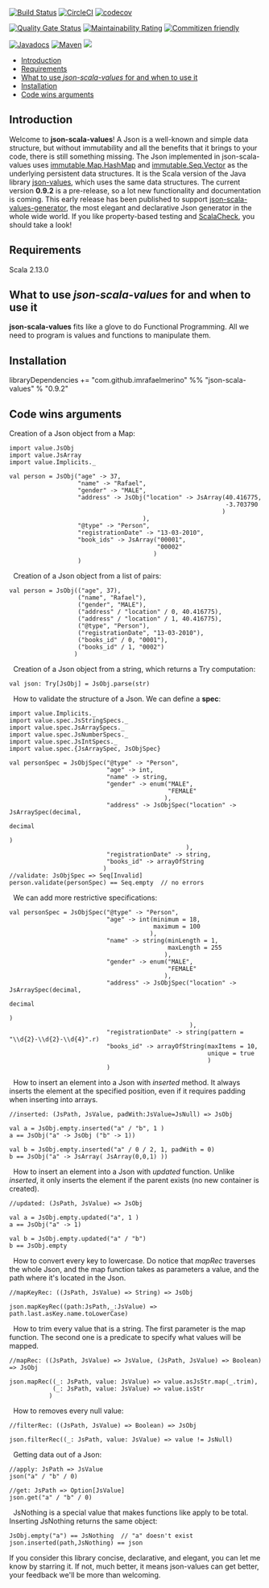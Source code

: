 [![Build Status](https://travis-ci.org/imrafaelmerino/json-scala-values.svg?branch=master)](https://travis-ci.org/imrafaelmerino/json-scala-values)
[![CircleCI](https://circleci.com/gh/imrafaelmerino/json-scala-values/tree/master.svg)](https://circleci.com/gh/imrafaelmerino/json-scala-values/tree/master)
[![codecov](https://codecov.io/gh/imrafaelmerino/json-scala-values/branch/master/graph/badge.svg)](https://codecov.io/gh/imrafaelmerino/json-scala-values)

[![Quality Gate Status](https://sonarcloud.io/api/project_badges/measure?project=imrafaelmerino_json-scala-values&metric=alert_status)](https://sonarcloud.io/dashboard?id=imrafaelmerino_json-scala-values)
[![Maintainability Rating](https://sonarcloud.io/api/project_badges/measure?project=imrafaelmerino_json-scala-values&metric=sqale_rating)](https://sonarcloud.io/dashboard?id=imrafaelmerino_json-scala-values)
[![Commitizen friendly](https://img.shields.io/badge/commitizen-friendly-brightgreen.svg)](http://commitizen.github.io/cz-cli/)

[![Javadocs](https://www.javadoc.io/badge/com.github.imrafaelmerino/json-scala-values_2.13.svg)](https://www.javadoc.io/doc/com.github.imrafaelmerino/json-scala-values_2.13)
[![Maven](https://img.shields.io/maven-central/v/com.github.imrafaelmerino/json-scala-values_2.13/0.9.2)](https://search.maven.org/artifact/com.github.imrafaelmerino/json-scala-values_2.13/0.9.2/jar)
[![](https://jitpack.io/v/imrafaelmerino/json-scala-values.svg)](https://jitpack.io/#imrafaelmerino/json-scala-values)


- [Introduction](#introduction)
- [Requirements](#requirements)
- [What to use _json-scala-values_ for and when to use it](#whatfor)
- [Installation](#installation)
- [Code wins arguments](#cwa)

## <a name="introduction"><a/> Introduction
Welcome to **json-scala-values**! A Json is a well-known and simple data structure, but without immutability and all the benefits 
that it brings to your code, there is still something missing. 
The Json implemented in json-scala-values uses [immutable.Map.HashMap](https://www.scala-lang.org/api/2.13.1/scala/collection/immutable/HashMap.html) and 
[immutable.Seq.Vector](https://www.scala-lang.org/api/2.13.1/scala/collection/immutable/Vector.html) as the underlying persistent data structures. 
It is the Scala version of the Java library [json-values](https://github.com/imrafaelmerino/json-values), which uses the 
same data structures. The current version **0.9.2** is a pre-release, so a lot new functionality and documentation
is coming. This early release has been published to support [json-scala-values-generator](https://github.com/imrafaelmerino/json-scala-values-generator), 
the most elegant and declarative Json generator in the whole wide world. If you like property-based testing and [ScalaCheck](https://www.scalacheck.org), you should take a look! 

## <a name="requirements"><a/> Requirements
Scala 2.13.0

## <a name="whatfor"><a/> What to use _json-scala-values_ for and when to use it
**json-scala-values** fits like a glove to do Functional Programming. All we need to program is values and functions to manipulate them.

## <a name="installation"><a/> Installation
libraryDependencies += "com.github.imrafaelmerino" %% "json-scala-values" % "0.9.2"


## <a name="cwa"><a/> Code wins arguments
Creation of a Json object from a Map:
&nbsp;
```
import value.JsObj
import value.JsArray
import value.Implicits._

val person = JsObj("age" -> 37,
                   "name" -> "Rafael",
                   "gender" -> "MALE",
                   "address" -> JsObj("location" -> JsArray(40.416775,
                                                            -3.703790
                                                           )
                                     ),
                   "@type" -> "Person",
                   "registrationDate" -> "13-03-2010",
                   "book_ids" -> JsArray("00001",
                                         "00002"
                                        )
                   )
```
&nbsp;
Creation of a Json object from a list of pairs:
&nbsp;
```
val person = JsObj(("age", 37),
                   ("name", "Rafael"),
                   ("gender", "MALE"),
                   ("address" / "location" / 0, 40.416775),
                   ("address" / "location" / 1, 40.416775),
                   ("@type", "Person"),
                   ("registrationDate", "13-03-2010"),
                   ("books_id" / 0, "0001"),
                   ("books_id" / 1, "0002")
                  )
```
&nbsp;
Creation of a Json object from a string, which returns a Try computation:
&nbsp;
```
val json: Try[JsObj] = JsObj.parse(str)
```
&nbsp;
How to validate the structure of a Json. We can define a **spec**:
&nbsp;
```
import value.Implicits._
import value.spec.JsStringSpecs._
import value.spec.JsArraySpecs._
import value.spec.JsNumberSpecs._
import value.spec.JsIntSpecs._
import value.spec.{JsArraySpec, JsObjSpec}

val personSpec = JsObjSpec("@type" -> "Person",
                           "age" -> int,
                           "name" -> string,
                           "gender" -> enum("MALE",
                                            "FEMALE"
                                           ),
                           "address" -> JsObjSpec("location" -> JsArraySpec(decimal,
                                                                            decimal
                                                                           )
                                                 ),
                           "registrationDate" -> string,
                           "books_id" -> arrayOfString
                          )
//validate: JsObjSpec => Seq[Invalid]
person.validate(personSpec) == Seq.empty  // no errors
```
&nbsp;
We can add more restrictive specifications:
&nbsp;
```
val personSpec = JsObjSpec("@type" -> "Person",
                           "age" -> int(minimum = 18,
                                        maximum = 100
                                       ),
                           "name" -> string(minLength = 1,
                                            maxLength = 255
                                           ),
                           "gender" -> enum("MALE",
                                            "FEMALE"
                                           ),
                           "address" -> JsObjSpec("location" -> JsArraySpec(decimal,
                                                                            decimal
                                                                            )
                                                  ),
                           "registrationDate" -> string(pattern = "\\d{2}-\\d{2}-\\d{4}".r)
                           "books_id" -> arrayOfString(maxItems = 10,
                                                       unique = true
                                                       )
                           )

```
&nbsp;
How to insert an element into a Json with _inserted_ method. It always inserts the element at the specified
position, even if it requires padding when inserting into arrays.
&nbsp;
```
//inserted: (JsPath, JsValue, padWith:JsValue=JsNull) => JsObj

val a = JsObj.empty.inserted("a" / "b", 1 )
a == JsObj("a" -> JsObj ("b" -> 1))

val b = JsObj.empty.inserted("a" / 0 / 2, 1, padWith = 0)
b == JsObj("a" -> JsArray( JsArray(0,0,1) ))
```
&nbsp;
How to insert an element into a Json with _updated_ function. Unlike _inserted_, it only
inserts the element if the parent exists (no new container is created).
&nbsp;
```
//updated: (JsPath, JsValue) => JsObj

val a = JsObj.empty.updated("a", 1 )
a == JsObj("a" -> 1)

val b = JsObj.empty.updated("a" / "b")
b == JsObj.empty
```
&nbsp;
How to convert every key to lowercase. Do notice that _mapRec_ traverses the whole Json, and the
map function takes as parameters a value, and the path where it's located in the Json.
```
//mapKeyRec: ((JsPath, JsValue) => String) => JsObj

json.mapKeyRec((path:JsPath,_:JsValue) => path.last.asKey.name.toLowerCase)
```
&nbsp;
How to trim every value that is a string. The first parameter is the map function. The second one is a predicate to
specify what values will be mapped. 
&nbsp;
```
//mapRec: ((JsPath, JsValue) => JsValue, (JsPath, JsValue) => Boolean) => JsObj

json.mapRec((_: JsPath, value: JsValue) => value.asJsStr.map(_.trim),
            (_: JsPath, value: JsValue) => value.isStr
           )
```
&nbsp;
How to removes every null value:
&nbsp;
 ```
//filterRec: ((JsPath, JsValue) => Boolean) => JsObj
 
json.filterRec((_: JsPath, value: JsValue) => value != JsNull)
 ```
&nbsp;
Getting data out of a Json:
&nbsp;
 ```
//apply: JsPath => JsValue
json("a" / "b" / 0)

//get: JsPath => Option[JsValue]
json.get("a" / "b" / 0)
 ```
&nbsp;
JsNothing is a special value that makes functions like apply to be total. Inserting JsNothing
returns the same object:
&nbsp;
 ```
JsObj.empty("a") == JsNothing  // "a" doesn't exist
json.inserted(path,JsNothing) == json
 ```
 
If you consider this library concise, declarative, and elegant, you can let me know by starring it. If not, much better, it means json-values can get better, your feedback we'll be more than welcoming.
 
 
